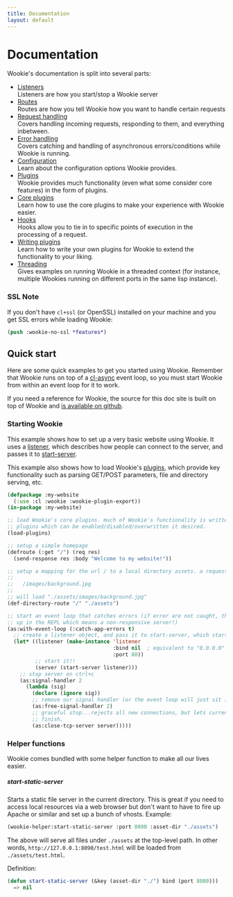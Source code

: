 ```yaml
---
title: Documentation
layout: default
---
```


<a id="documentation"></a>
Documentation
=============
Wookie's documentation is split into several parts:

- [Listeners](/docs/listeners)<br>
  Listeners are how you start/stop a Wookie server
- [Routes](/docs/routes)<br>
  Routes are how you tell Wookie how you want to handle certain requests
- [Request handling](/docs/request-handling)<br>
  Covers handling incoming requests, responding to them, and everything inbetween.
- [Error handling](/docs/error-handling)<br>
  Covers catching and handling of asynchronous errors/conditions while Wookie is
  running.
- [Configuration](/docs/config)<br>
  Learn about the configuration options Wookie provides.
- [Plugins](/docs/plugins)<br>
  Wookie provides much functionality (even what some consider core features) in
  the form of plugins.
- [Core plugins](/docs/core-plugins)<br>
  Learn how to use the core plugins to make your experience with Wookie easier.
- [Hooks](/docs/hooks)<br>
  Hooks allow you to tie in to specific points of execution in the processing of
  a request.
- [Writing plugins](/docs/writing-plugins)<br>
  Learn how to write your own plugins for Wookie to extend the functionality to
  your liking.
- [Threading](/docs/threading)<br>
  Gives examples on running Wookie in a threaded context (for instance, multiple
  Wookies running on different ports in the same lisp instance).

<a id="ssl-note"></a>
### SSL Note
If you don't have `cl+ssl` (or OpenSSL) installed on your machine and you get
SSL errors while loading Wookie:

```lisp
(push :wookie-no-ssl *features*)
```

<a id="quick-start"></a>
Quick start
-----------
Here are some quick examples to get you started using Wookie. Remember that
Wookie runs on top of a [cl-async](http://orthecreedence.github.com/cl-async) event loop, so you must start
Wookie from within an event loop for it to work.

If you need a reference for Wookie, the source for this doc site is built on top
of Wookie and [is available on github](https://github.com/orthecreedence/wookie-doc).

### Starting Wookie
This example shows how to set up a very basic website using Wookie. It uses a
[listener](/docs/listeners#listener), which describes how people can connect to
the server, and passes it to [start-server](/docs/listeners#start-server).

This example also shows how to load Wookie's [plugins](/docs/plugins),
which provide key functionality such as parsing GET/POST parameters, file and
directory serving, etc.

```lisp
(defpackage :my-website
  (:use :cl :wookie :wookie-plugin-export))
(in-package :my-website)

;; load Wookie's core plugins. much of Wookie's functionality is written as
;; plugins which can be enabled/disabled/overwritten it desired.
(load-plugins)

;; setup a simple homepage
(defroute (:get "/") (req res)
  (send-response res :body "Welcome to my website!"))

;; setup a mapping for the url / to a local directory assets. a request for
;; 
;;   /images/background.jpg
;;
;; will load "./assets/images/background.jpg"
(def-directory-route "/" "./assets")

;; start an event loop that catches errors (if error are not caught, they wind
;; up in the REPL which means a non-responsive server!)
(as:with-event-loop (:catch-app-errors t)
  ;; create a listener object, and pass it to start-server, which starts Wookie
  (let* ((listener (make-instance 'listener
                                  :bind nil  ; equivalent to "0.0.0.0" aka "don't care"
                                  :port 80))
         ;; start it!!
         (server (start-server listener)))
    ;; stop server on ctrl+c
    (as:signal-handler 2
      (lambda (sig)
        (declare (ignore sig))
        ;; remove our signal handler (or the event loop will just sit indefinitely)
        (as:free-signal-handler 2)
        ;; graceful stop...rejects all new connections, but lets current requests
        ;; finish.
        (as:close-tcp-server server)))))
```

### Helper functions
Wookie comes bundled with some helper function to make all our lives easier.

##### start-static-server
Starts a static file server in the current directory. This is great if you need
to access local resources via a web browser but don't want to have to fire up
Apache or similar and set up a bunch of vhosts. Example:

```lisp
(wookie-helper:start-static-server :port 8090 :asset-dir "./assets")
```

The above will serve all files under `./assets` at the top-level path. In other
words, `http://127.0.0.1:8090/test.html` will be loaded from `./assets/test.html`.

Definition:
```lisp
(defun start-static-server (&key (asset-dir "./") bind (port 8080)))
  => nil
```

